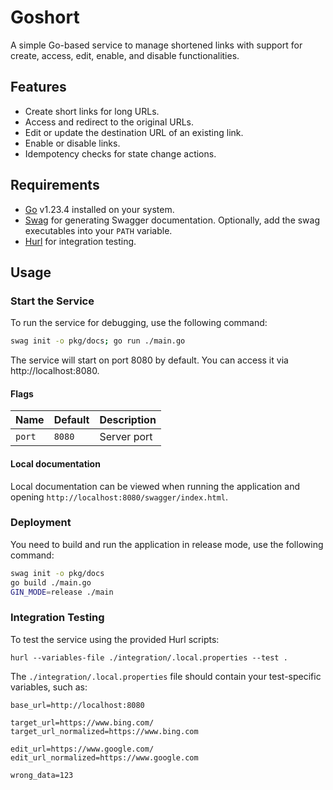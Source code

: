 # Goshort

A simple Go-based service to manage shortened links with support for create, access, edit, enable, and disable functionalities.

## Features
- Create short links for long URLs.
- Access and redirect to the original URLs.
- Edit or update the destination URL of an existing link.
- Enable or disable links.
- Idempotency checks for state change actions.

## Requirements
- [Go](https://go.dev) v1.23.4 installed on your system.
- [Swag](https://github.com/swaggo/swag) for generating Swagger documentation. Optionally, add the swag executables into your `PATH` variable.
- [Hurl](https://hurl.dev/) for integration testing.

## Usage

### Start the Service
To run the service for debugging, use the following command:
```bash
swag init -o pkg/docs; go run ./main.go
```
The service will start on port 8080 by default. You can access it via http://localhost:8080.

#### Flags
| Name   | Default | Description |
| ------ | ------- | ----------- |
| `port` | `8080`  | Server port |

#### Local documentation
Local documentation can be viewed when running the application and opening `http://localhost:8080/swagger/index.html`.

### Deployment
You need to build and run the application in release mode, use the following command:
```bash
swag init -o pkg/docs
go build ./main.go
GIN_MODE=release ./main
```

### Integration Testing
To test the service using the provided Hurl scripts:
```
hurl --variables-file ./integration/.local.properties --test .
```
The `./integration/.local.properties` file should contain your test-specific variables, such as:
```
base_url=http://localhost:8080

target_url=https://www.bing.com/
target_url_normalized=https://www.bing.com

edit_url=https://www.google.com/
edit_url_normalized=https://www.google.com

wrong_data=123
```
